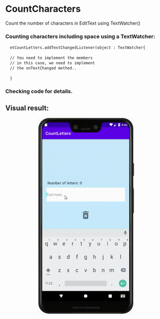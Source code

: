 # CountCharacters
Count the number of characters in EditText using TextWatcher()

### Counting characters including space using a TextWatcher: 

```
  etCountLetters.addTextChangedListener(object : TextWatcher{
  
  // You need to implement the members
  // in this case, we need to implement
  // the onTextChanged method..
  
  }
```

### Checking code for details.

## Visual result:
<p align = "center">
<img src="/images/01.gif" width="300">
</p>
